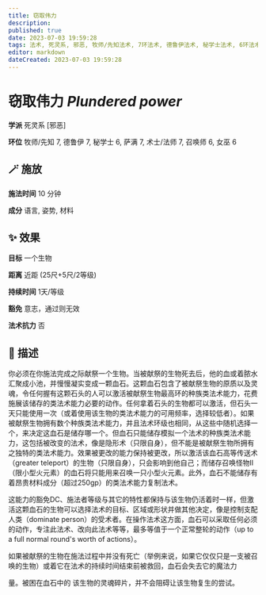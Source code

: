 ```yaml
---
title: 窃取伟力
description: 
published: true
date: 2023-07-03 19:59:28
tags: 法术, 死灵系, 邪恶, 牧师/先知法术, 7环法术, 德鲁伊法术, 秘学士法术, 6环法术, 萨满法术, 术士/法师法术, 召唤师法术, 女巫法术
editor: markdown
dateCreated: 2023-07-03 19:59:28
---
```


# **窃取伟力** *Plundered power*

**学派** 死灵系 \[邪恶\] 

**环位** 牧师/先知 7, 德鲁伊 7, 秘学士 6, 萨满 7, 术士/法师 7, 召唤师 6, 女巫 6

## 🪄 施放

**施法时间** 10 分钟

**成分** 语言, 姿势, 材料

## ✨ 效果 

**目标** 一个生物 

**距离** 近距 (25尺+5尺/2等级)  

**持续时间** 1天/等级 

**豁免** 意志，通过则无效

**法术抗力** 否

## 📖 描述

你必须在你施法完成之际献祭一个生物。当被献祭的生物死去后，他的血或着脓水汇聚成小池，并慢慢凝实变成一颗血石。这颗血石包含了被献祭生物的原质以及灵魂，令任何握有这颗石头的人可以激活被献祭生物最高环的种族类法术能力，花费施展该储存的类法术能力必要的动作。任何拿着石头的生物都可以激活，但石头一天只能使用一次（或着使用该生物的类法术能力的可用频率，选择较低者）。如果被献祭生物拥有数个种族类法术能力，并且法术环级也相同，从这些中随机选择一个，来决定这血石是储存哪一个。但血石只能储存模拟一个法术的种族类法术能力，这包括被改变的法术，像是隐形术（只限自身），但不能是被献祭生物所拥有之独特的类法术能力。效果被更改的能力保持被更改，所以激活该血石高等传送术（greater teleport）的生物（只限自身），只会影响到他自己；而储存召唤怪物II（限小型火元素）的血石将只能用来召唤一只小型火元素。此外，血石不能储存有着昂贵材料成分（超过250gp）的类法术能力复制法术。

这能力的豁免DC、施法者等级与其它的特性都保持与该生物仍活着时一样，但激活这颗血石的生物可以选择法术的目标、区域或形状并做其他决定，像是控制支配人类（dominate person）的受术者。在操作法术这方面，血石可以采取任何必须的动作，专注此法术、改向此法术等等，最多等值于一个正常整轮的动作（up to a full normal round's worth of actions）。

如果被献祭的生物在施法过程中并没有死亡（举例来说，如果它仅仅只是一支被召唤的生物）或着它在法术的持续时间结束前被救回，血石会失去它的魔法力

量。被困在血石中的 该生物的灵魂碎片，并不会阻碍让该生物复生的尝试。
    